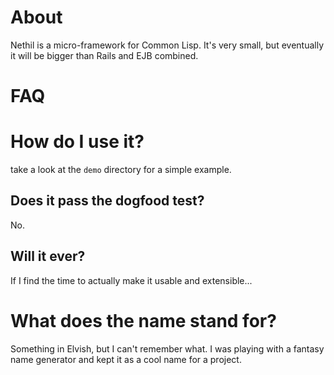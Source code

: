 # About

Nethil is a micro-framework for Common Lisp. It's very small, but eventually it will be bigger than Rails and EJB combined.

# FAQ

# How do I use it?

take a look at the `demo` directory for a simple example.

## Does it pass the dogfood test?

No.

## Will it ever?

If I find the time to actually make it usable and extensible...

# What does the name stand for?

Something in Elvish, but I can't remember what. I was playing with a fantasy name generator and kept it as a cool name for a project.
